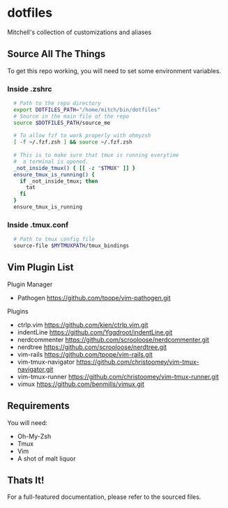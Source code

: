 # dotfiles
Mitchell's collection of customizations and aliases

## Source All The Things
To get this repo working, you will need to set some environment variables.

### Inside .zshrc
```sh
  # Path to the repo directory
  export DOTFILES_PATH="/home/mitch/bin/dotfiles"
  # Source in the main file of the repo
  source $DOTFILES_PATH/source_me
  
  # To allow fzf to work properly with ohmyzsh
  [ -f ~/.fzf.zsh ] && source ~/.fzf.zsh
  
  # This is to make sure that tmux is running everytime
  #  a terminal is opened.
  _not_inside_tmux() { [[ -z "$TMUX" ]] }
  ensure_tmux_is_running() {
    if _not_inside_tmux; then
      tat
    fi
  }
  ensure_tmux_is_running
```

### Inside .tmux.conf
```sh
  # Path to tmux config file
  source-file $MYTMUXPATH/tmux_bindings
```

## Vim Plugin List
 Plugin Manager
  - Pathogen https://github.com/tpope/vim-pathogen.git

 Plugins
  - ctrlp.vim https://github.com/kien/ctrlp.vim.git
  - indentLine https://github.com/Yggdroot/indentLine.git
  - nerdcommenter https://github.com/scrooloose/nerdcommenter.git
  - nerdtree https://github.com/scrooloose/nerdtree.git
  - vim-rails https://github.com/tpope/vim-rails.git
  - vim-tmux-navigator https://github.com/christoomey/vim-tmux-navigator.git
  - vim-tmux-runner https://github.com/christoomey/vim-tmux-runner.git
  - vimux https://github.com/benmills/vimux.git

## Requirements
You will need:
 - Oh-My-Zsh
 - Tmux
 - Vim
 - A shot of malt liquor

## Thats It!
For a full-featured documentation, please refer to the sourced files.

